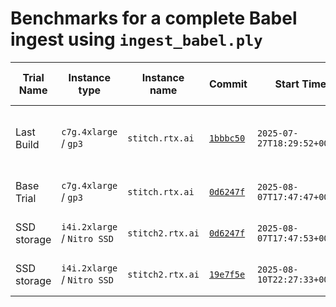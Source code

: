 
# Benchmarks for a complete Babel ingest using `ingest_babel.ply`

Trial Name  | Instance type               | Instance name    | Commit                                                                                                   | Start Time                  | End Time | Run Time (`hh:mm:ss`) | Peak Memory Usage | Size (kb, `du -k`) | Notes
--|--|--|--|--|--|--|--|--|--
Last Build  | `c7g.4xlarge` / `gp3`       | `stitch.rtx.ai`  | [`1bbbc50`](https://github.com/Translator-CATRAX/stitch/commit/1bbbc5056aafdaef8a159bee6e11810ffeea7c45) | `2025-07-27T18:29:52+00:00` | ?        | `64:50:31` | ? | 180723968 | Had to restart partial build, due to bug
Base Trial  | `c7g.4xlarge` / `gp3`       | `stitch.rtx.ai`  | [`0d6247f`](https://github.com/Translator-CATRAX/stitch/commit/0d6247fa6a53ed5ff2c8e1f0876a69e0959c07ef) | `2025-08-07T17:47:47+00:00` | ?        | ?        | ? | ? | terminated due to issue 47
SSD storage | `i4i.2xlarge` / `Nitro SSD` | `stitch2.rtx.ai` | [`0d6247f`](https://github.com/Translator-CATRAX/stitch/commit/0d6247fa6a53ed5ff2c8e1f0876a69e0959c07ef) | `2025-08-07T17:47:53+00:00` | ?        | ?        | ? | ? | terminated due to issue 47
SSD storage | `i4i.2xlarge` / `Nitro SSD` | `stitch2.rtx.ai` | [`19e7f5e`](https://github.com/Translator-CATRAX/stitch/commit/19e7f5efe5854dbec1639465a1f0812b2dd442b9) | `2025-08-10T22:27:33+00:00` | ?        | ?        | ? | ? | terminated due to issue 47


